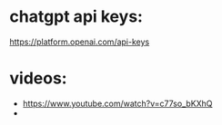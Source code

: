 # chatgpt api keys:
  https://platform.openai.com/api-keys

# videos:
  - https://www.youtube.com/watch?v=c77so_bKXhQ
  - 
